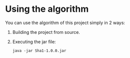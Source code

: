 Using the algorithm
====================
You can use the algorithm of this project simply in 2 ways:
1) Building the project from source.
2) Executing the jar file:

    `java -jar Sha1-1.0.0.jar`
